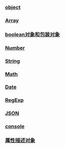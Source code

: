 ### [object](/js/object.md)

### [Array](/js/array.md)

### [boolean对象和包装对象](/js/booleanhe-bao-zhuang.md)

### [Number](/js/number.md)

### [String](/js/string.md)

### [Math](/math)

### [Date](/js/date.md)

### [RegExp](/js/regexp.md)

### [JSON](/js/json.md)

### [console](/js/console.md)

### [属性描述对象](/js/bshu-xing-miao-shu-dui-xiang.md)



